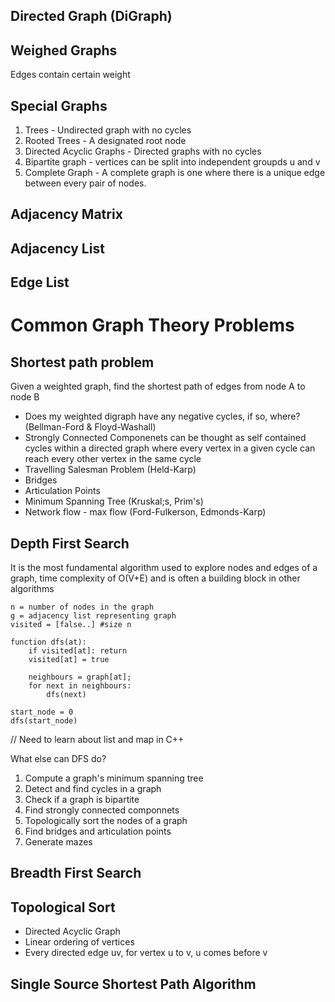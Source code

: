 ## Directed Graph (DiGraph) 

## Weighed Graphs 
Edges contain certain weight 

## Special Graphs 
1. Trees - Undirected graph with no cycles 
2. Rooted Trees - A designated root node
3. Directed Acyclic Graphs - Directed graphs with no cycles
4. Bipartite graph - vertices can be split into independent groupds u and v
5. Complete Graph - A complete graph is one where there is a unique edge between every pair of nodes. 

## Adjacency Matrix

## Adjacency List

## Edge List

# Common Graph Theory Problems

## Shortest path problem
Given a weighted graph, find the shortest path of edges from node A to node B
- Does my weighted digraph have any negative cycles, if so, where? (Bellman-Ford & Floyd-Washall)
- Strongly Connected Componenets can be thought as self contained cycles within a directed graph where every vertex in a given cycle can reach every other vertex in the same cycle
- Travelling Salesman Problem (Held-Karp)
- Bridges 
- Articulation Points
- Minimum Spanning Tree (Kruskal;s, Prim's)
- Network flow - max flow (Ford-Fulkerson, Edmonds-Karp)

## Depth First Search 
It is the most fundamental algorithm used to explore nodes and edges of a graph, 
time complexity of O(V+E) and is often a building block in other algorithms

```
n = number of nodes in the graph 
g = adjacency list representing graph 
visited = [false..] #size n

function dfs(at):
    if visited[at]: return 
    visited[at] = true

    neighbours = graph[at];
    for next in neighbours: 
        dfs(next)

start_node = 0
dfs(start_node)
```
// Need to learn about list and map in C++

What else can DFS do?
1. Compute a graph's minimum spanning tree 
2. Detect and find cycles in a graph 
3. Check if a graph is bipartite 
4. Find strongly connected componnets 
5. Topologically sort the nodes of a graph
6. Find bridges and articulation points 
7. Generate mazes

## Breadth First Search 



## Topological Sort
- Directed Acyclic Graph 
- Linear ordering of vertices 
- Every directed edge uv, for vertex u to v, u comes before v


## Single Source Shortest Path Algorithm